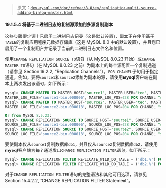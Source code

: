 > 原文：[`dev.mysql.com/doc/refman/8.0/en/replication-multi-source-adding-binlog-master.html`](https://dev.mysql.com/doc/refman/8.0/en/replication-multi-source-adding-binlog-master.html)

#### 19.1.5.4 将基于二进制日志的复制源添加到多源复制副本

这些步骤假定源上已启用二进制日志记录（这是默认设置），副本正在使用基于`TABLE`的复制应用程序元数据存储库（这是 MySQL 8.0 中的默认设置），并且您已启用了一个复制用户并记录了当前的二进制日志文件名和位置。

使用`CHANGE REPLICATION SOURCE TO`语句（从 MySQL 8.0.23 开始）或`CHANGE MASTER TO`语句（在 MySQL 8.0.23 之前）为副本上的每个源配置一个复制通道（请参见 Section 19.2.2, “Replication Channels”）。`FOR CHANNEL`子句用于指定通道。例如，要将`source1`和`source2`添加为副本的源，请使用**mysql**客户端在副本上两次发出该语句，如下所示：

```sql
mysql> CHANGE MASTER TO MASTER_HOST="source1", MASTER_USER="ted", MASTER_PASSWORD="*password*", \
MASTER_LOG_FILE='source1-bin.000006', MASTER_LOG_POS=628 FOR CHANNEL "source_1";
mysql> CHANGE MASTER TO MASTER_HOST="source2", MASTER_USER="ted", MASTER_PASSWORD="*password*", \
MASTER_LOG_FILE='source2-bin.000018', MASTER_LOG_POS=104 FOR CHANNEL "source_2";

Or from MySQL 8.0.23:
mysql> CHANGE REPLICATION SOURCE TO SOURCE_HOST="source1", SOURCE_USER="ted", SOURCE_PASSWORD="*password*", \
SOURCE_LOG_FILE='source1-bin.000006', SOURCE_LOG_POS=628 FOR CHANNEL "source_1";
mysql> CHANGE REPLICATION SOURCE TO SOURCE_HOST="source2", SOURCE_USER="ted", SOURCE_PASSWORD="*password*", \
SOURCE_LOG_FILE='source2-bin.000018', SOURCE_LOG_POS=104 FOR CHANNEL "source_2";
```

要使副本仅从`source1`复制数据库`db1`，并且仅从`source2`复制数据库`db2`，请使用**mysql**客户端为每个通道发出`CHANGE REPLICATION FILTER`语句，如下所示：

```sql
mysql> CHANGE REPLICATION FILTER REPLICATE_WILD_DO_TABLE = ('db1.%') FOR CHANNEL "source_1";
mysql> CHANGE REPLICATION FILTER REPLICATE_WILD_DO_TABLE = ('db2.%') FOR CHANNEL "source_2";
```

对于`CHANGE REPLICATION FILTER`语句的完整语法和其他可用选项，请参见 Section 15.4.2.2, “CHANGE REPLICATION FILTER Statement”。
